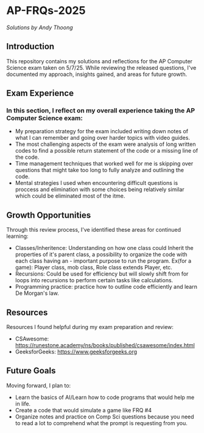 # AP-FRQs-2025
_Solutions by Andy Thoong_
## Introduction
This repository contains my solutions and reflections for the AP Computer Science exam taken on 5/7/25. While reviewing the released questions, I've documented my approach, insights gained, and areas for future growth.

## Exam Experience
### In this section, I reflect on my overall experience taking the AP Computer Science exam:

- My preparation strategy for the exam included writing down notes of what I can remember and going over harder topics with video guides.
- The most challenging aspects of the exam were analysis of long written codes to find a possible return statement of the code or a missing line of the code.
- Time management techniques that worked well for me is skipping over questions that might take too long to fully analyze and outlining the code.
- Mental strategies I used when encountering difficult questions is proccess and elimination with some choices being relatively similar which could be eliminated most of the itme.
## Growth Opportunities
Through this review process, I've identified these areas for continued learning:

- Classes/Inheritence: Understanding on how one class could Inherit the properties of it's parent class, a possibility to organize the code with each class having an - important purpose to run the program. Ex(for a game): Player class, mob class, Role class extends Player, etc.
- Recursions: Could be used for efficiency but will slowly shift from for loops into recursions to perform certain tasks like calculations.
- Programming practice: practice how to outline code efficiently and learn De Morgan's law.

## Resources
Resources I found helpful during my exam preparation and review:

- CSAwesome: https://runestone.academy/ns/books/published/csawesome/index.html
- GeeksforGeeks: https://www.geeksforgeeks.org
## Future Goals
Moving forward, I plan to:

- Learn the basics of AI/Learn how to code programs that would help me in life.
- Create a code that would simulate a game like FRQ #4
- Organize notes and practice on Comp Sci questions because you need to read a lot to comprehend what the prompt is requesting from you.

